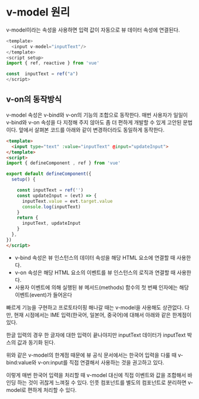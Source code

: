 # v-model 원리

v-model이라는 속성을 사용하면 입력 값이 자동으로 뷰 데이터 속성에 연결된다.

```javascript
<template>
  <input v-model="inputText"/>
</template>
<script setup>
import { ref, reactive } from 'vue' 

const  inputText = ref("a")
</script>
```

## v-on의 동작방식

v-model 속성은 v-bind와 v-on의 기능의 조합으로 동작한다. 매번 사용자가 일일이 v-bind와 v-on 속성을 다 지정해 주지 않아도 좀 더 편하게 개발할 수 있게 고안된 문법이다. 앞에서 살펴본 코드를 아래와 같이 변경하더라도 동일하게 동작한다.

```html
<template>
  <input type="text" :value="inputText" @input="updateInput">
</template>
<script>
import { defineComponent , ref } from 'vue'

export default defineComponent({
  setup() {

    const inputText = ref('')
    const updateInput = (evt) => {
      inputText.value = evt.target.value 
      console.log(inputText)
    }
    return {
      inputText, updateInput 
    }
  },
})
</script>
```

* v-bind 속성은 뷰 인스턴스의 데이터 속성을 해당 HTML 요소에 연결할 때 사용한다.
* v-on 속성은 해당 HTML 요소의 이벤트를 뷰 인스턴스의 로직과 연결할 때 사용한다.
* 사용자 이벤트에 의해 실행된 뷰 메서드(methods) 함수의 첫 번째 인자에는 해당 이벤트(event)가 들어온다

빠르게 기능을 구현하고 프로토타이핑 해나갈 때는 v-model을 사용해도 상관없다. 다만, 현재 시점에서는 IME 입력(한국어, 일본어, 중국어)에 대해서 아래와 같은 한계점이 있다.

한글 입력의 경우 한 글자에 대한 입력이 끝나야지만 inputText 데이터가 inputText 박스의 값과 동기화 된다.

위와 같은 v-model의 한계점 때문에 뷰 공식 문서에서는 한국어 입력을 다룰 때 v-bind:value와 v-on:input를 직접 연결해서 사용하는 것을 권고하고 있다.

이렇게 매번 한국어 입력을 처리할 때 v-model 대신에 직접 이벤트와 값을 조합해서 바인딩 하는 것이 귀찮게 느껴질 수 있다. 인풋 컴포넌트를 별도의 컴포넌트로 분리하면 v-model로 편하게 처리할 수 있다.
